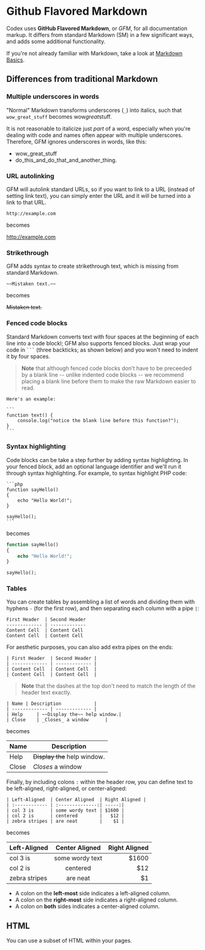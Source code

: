 # Github Flavored Markdown

Codex uses **GitHub Flavored Markdown**, or *GFM*, for all documentation markup. It differs from standard Markdown (SM) in a few significant ways, and adds some additional functionality.

If you're not already familiar with Markdown, take a look at [Markdown Basics](/codex/1.0/learning-more/markdown-basics).

## Differences from traditional Markdown

### Multiple underscores in words
"Normal" Markdown transforms underscores (`_`) into italics, such that `wow_great_stuff` becomes wow*great*stuff.

It is not reasonable to italicize just *part* of a word, especially when you're dealing with code and names often appear with multiple underscores. Therefore, GFM ignores underscores in words, like this:

- wow_great_stuff
- do_this_and_do_that_and_another_thing.

### URL autolinking
GFM will autolink standard URLs, so if you want to link to a URL (instead of setting link text), you can simply enter the URL and it will be turned into a link to that URL.

```
http://example.com
```

becomes

http://example.com

### Strikethrough
GFM adds syntax to create strikethrough text, which is missing from standard Markdown.

```
~~Mistaken text.~~
```

becomes

~~Mistaken text.~~

### Fenced code blocks
Standard Markdown converts text with four spaces at the beginning of each line into a code blockl; GFM also supports fenced blocks. Just wrap your code in ` ``` ` (three backticks; as shown below) and you won't need to indent it by four spaces.

> **Note** that although fenced code blocks don't have to be preceeded by a blank line -- unlike indented code blocks -- we recommend placing a blank line before them to make the raw Markdown easier to read.

	Here's an example:

	```
	function text() {
		console.log("notice the blank line before this function?");
	}
	```

### Syntax highlighting
Code blocks can be take a step further by adding syntax highlighting. In your fenced block, add an optional language identifier and we'll run it through syntax highlighting. For example, to syntax highlight PHP code:

	```php
	function sayHello()
	{
		echo "Hello World!";
	}

	sayHello();
	```

becomes

```php
function sayHello()
{
	echo "Hello World!";
}

sayHello();
```

### Tables
You can create tables by assembling a list of words and dividing them with hyphens `-` (for the first row), and then separating each column with a pipe `|`:

```
First Header  | Second Header
------------- | -------------
Content Cell  | Content Cell
Content Cell  | Content Cell
```

For aesthetic purposes, you can also add extra pipes on the ends:

```
| First Header  | Second Header |
| ------------- | ------------- |
| Content Cell  | Content Cell  |
| Content Cell  | Content Cell  |
```

> **Note** that the dashes at the top don't need to match the length of the header text exactly.

```
| Name | Description            |
| ------------- | ------------- |
| Help     | ~~Display the~~ help window.|
| Close    | _Closes_ a window      |
```

becomes

| Name | Description            |
| ------------- | ------------- |
| Help     | ~~Display the~~ help window.|
| Close    | _Closes_ a window      |

Finally, by including colons `:` within the header row, you can define text to be left-aligned, right-aligned, or center-aligned:

```
| Left-Aligned  | Center Aligned  | Right Aligned |
| :------------ | :--------------:| -----:|
| col 3 is      | some wordy text | $1600 |
| col 2 is      | centered        |   $12 |
| zebra stripes | are neat        |    $1 |
```

becomes

| Left-Aligned  | Center Aligned  | Right Aligned |
| :------------ | :--------------:| -----:|
| col 3 is      | some wordy text | $1600 |
| col 2 is      | centered        |   $12 |
| zebra stripes | are neat        |    $1 |

- A colon on the **left-most** side indicates a left-aligned column.
- A colon on the **right-most** side indicates a right-aligned column.
- A colon on **both** sides indicates a center-aligned column.

## HTML
You can use a subset of HTML within your pages.
